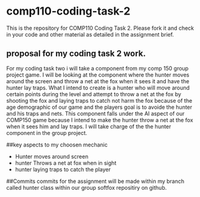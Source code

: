 # comp110-coding-task-2

This is the repository for COMP110 Coding Task 2.
Please fork it and check in your code and other material as detailed in the assignment brief.

## proposal for my coding task 2 work.

For my coding task two i will take a component from my comp 150 group project game. I will be looking at the component where the hunter moves around the screen and throw a net at the fox when it sees it and have the hunter lay traps. What I intend to create is a hunter who will move around certain points during the level and attempt to throw a net at the fox by shooting the fox and laying traps to catch not harm the fox because of the age demographic of our game and the players goal is to avoide the hunter and his traps and nets. This component falls under the AI aspect of our COMP150 game because I intend to make the hunter throw a net at the fox when it sees him and lay traps. I will take charge of the the hunter component in the group project.

##key aspects to my choosen mechanic
- Hunter moves around screen
- hunter Throws a net at fox when in sight
- hunter laying traps to catch the player


##Commits
commits for the assignment will be made within my branch called hunter class within our group softfox repositiry on github.
